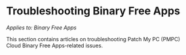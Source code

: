 # Troubleshooting Binary Free Apps

_Applies to: Binary Free Apps_

This section contains articles on troubleshooting Patch My PC (PMPC) Cloud Binary Free Apps-related issues.
